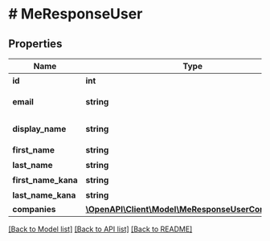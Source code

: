 # # MeResponseUser

## Properties

Name | Type | Description | Notes
------------ | ------------- | ------------- | -------------
**id** | **int** | ユーザーID |
**email** | **string** | メールアドレス |
**display_name** | **string** | 表示ユーザー名 | [optional]
**first_name** | **string** | 名 | [optional]
**last_name** | **string** | 姓 | [optional]
**first_name_kana** | **string** | 名（カナ） | [optional]
**last_name_kana** | **string** | 姓（カナ） | [optional]
**companies** | [**\OpenAPI\Client\Model\MeResponseUserCompanies[]**](MeResponseUserCompanies.md) |  | [optional]

[[Back to Model list]](../../README.md#models) [[Back to API list]](../../README.md#endpoints) [[Back to README]](../../README.md)
